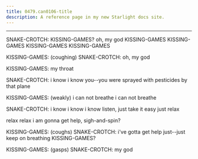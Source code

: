 ```yaml
---
title: 0479.can0106-title
description: A reference page in my new Starlight docs site.
---
```

----- 
SNAKE-CROTCH: KISSING-GAMES? 
 oh, my god
 KISSING-GAMES
 KISSING-GAMES
 KISSING-GAMES
 KISSING-GAMES
 
KISSING-GAMES: (coughing) 
SNAKE-CROTCH: oh, my god
 
KISSING-GAMES: my throat
 
SNAKE-CROTCH: i know
 i know
 you--you were sprayed with pesticides by that plane


KISSING-GAMES: (weakly) i can not breathe
 i can not breathe
 
SNAKE-CROTCH: i know
 i know
 i know
 listen, just take it easy
 just relax
 
relax
 relax
 i am gonna get help, sigh-and-spin? 
 
KISSING-GAMES: (coughs) 
SNAKE-CROTCH: i've gotta get help
 just--just keep on breathing
 KISSING-GAMES? 
 
KISSING-GAMES: (gasps) 
SNAKE-CROTCH: my god
 
